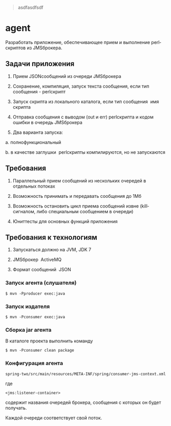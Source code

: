 
> asdfasdfsdf

# agent

Разработать приложение, обеспечивающее прием и выполнение perl­скриптов из JMS­брокера.

## Задачи приложения

1. Прием JSON­сообщений из очереди JMS­брокера

2. Сохранение, компиляция, запуск текста сообщения, если тип сообщения - perl­скрипт

3. Запуск скрипта из локального каталога, если тип сообщения ­ имя скрипта

4. Отправка сообщения с выводом (out и err) perl­скрипта и кодом ошибки в очередь JMS­брокера

5. Два варианта запуска:

  a. полнофункциональный

  b. в качестве заглушки ­ perl­скрипты компилируются, но не запускаются

## Требования

1. Параллельный прием сообщений из нескольких очередей в отдельных потоках

2. Возможность принимать и передавать сообщения до 1Мб

3. Возможность остановить цикл приема сообщений извне (kill­сигналом, либо специальным сообщением в очереди)

4. Юнит­тесты для основных функций приложения

## Требования к технологиям

1. Запускаться должно на JVM, JDK 7

2. JMS­брокер ­ ActiveMQ

3. Формат сообщений ­ JSON

### Запуск агента (слушателя) 

    $ mvn -Pproducer exec:java

### Запуск издателя

    $ mvn -Pconsumer exec:java

### Сборка jar агента

В каталоге проекта выполнить команду 

    $ mvn -Pconsumer clean package
	
### Конфигурация агента

	spring-two/src/main/resources/META-INF/spring/consumer-jms-context.xml
где

	<jms:listener-container>

содержит названия очередей брокера, сообщения с которых он будет получать. 

Каждой очереди соответствует свой поток.
